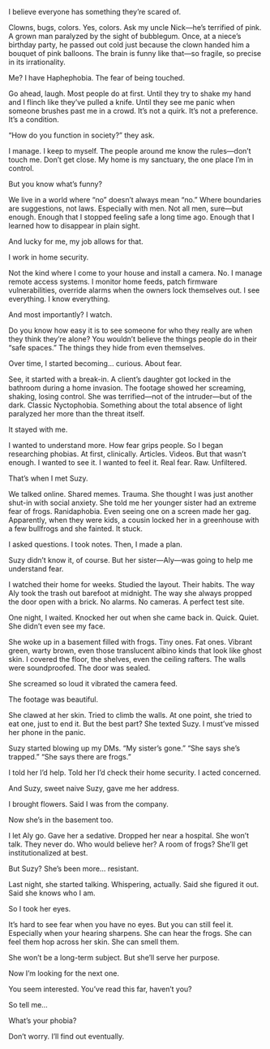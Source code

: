 I believe everyone has something they’re scared of.

Clowns, bugs, colors. Yes, colors. Ask my uncle Nick—he’s terrified of pink. A grown man paralyzed by the sight of bubblegum. Once, at a niece’s birthday party, he passed out cold just because the clown handed him a bouquet of pink balloons. The brain is funny like that—so fragile, so precise in its irrationality.

Me? I have Haphephobia. The fear of being touched.

Go ahead, laugh. Most people do at first. Until they try to shake my hand and I flinch like they’ve pulled a knife. Until they see me panic when someone brushes past me in a crowd. It’s not a quirk. It’s not a preference. It’s a condition.

“How do you function in society?” they ask.

I manage. I keep to myself. The people around me know the rules—don’t touch me. Don’t get close. My home is my sanctuary, the one place I’m in control.

But you know what’s funny?

We live in a world where “no” doesn’t always mean “no.” Where boundaries are suggestions, not laws. Especially with men. Not all men, sure—but enough. Enough that I stopped feeling safe a long time ago. Enough that I learned how to disappear in plain sight.

And lucky for me, my job allows for that.

I work in home security.

Not the kind where I come to your house and install a camera. No. I manage remote access systems. I monitor home feeds, patch firmware vulnerabilities, override alarms when the owners lock themselves out. I see everything. I know everything.

And most importantly? I watch.

Do you know how easy it is to see someone for who they really are when they think they’re alone? You wouldn’t believe the things people do in their “safe spaces.” The things they hide from even themselves.

Over time, I started becoming… curious. About fear.

See, it started with a break-in. A client’s daughter got locked in the bathroom during a home invasion. The footage showed her screaming, shaking, losing control. She was terrified—not of the intruder—but of the dark. Classic Nyctophobia. Something about the total absence of light paralyzed her more than the threat itself.

It stayed with me.

I wanted to understand more. How fear grips people. So I began researching phobias. At first, clinically. Articles. Videos. But that wasn’t enough. I wanted to see it. I wanted to feel it. Real fear. Raw. Unfiltered.

That’s when I met Suzy.

We talked online. Shared memes. Trauma. She thought I was just another shut-in with social anxiety. She told me her younger sister had an extreme fear of frogs. Ranidaphobia. Even seeing one on a screen made her gag. Apparently, when they were kids, a cousin locked her in a greenhouse with a few bullfrogs and she fainted. It stuck.

I asked questions. I took notes. Then, I made a plan.

Suzy didn’t know it, of course. But her sister—Aly—was going to help me understand fear.

I watched their home for weeks. Studied the layout. Their habits. The way Aly took the trash out barefoot at midnight. The way she always propped the door open with a brick. No alarms. No cameras. A perfect test site.

One night, I waited. Knocked her out when she came back in. Quick. Quiet. She didn’t even see my face.

She woke up in a basement filled with frogs. Tiny ones. Fat ones. Vibrant green, warty brown, even those translucent albino kinds that look like ghost skin. I covered the floor, the shelves, even the ceiling rafters. The walls were soundproofed. The door was sealed.

She screamed so loud it vibrated the camera feed.

The footage was beautiful.

She clawed at her skin. Tried to climb the walls. At one point, she tried to eat one, just to end it. But the best part? She texted Suzy. I must’ve missed her phone in the panic.

Suzy started blowing up my DMs. “My sister’s gone.” “She says she’s trapped.” “She says there are frogs.”

I told her I’d help. Told her I’d check their home security. I acted concerned.

And Suzy, sweet naive Suzy, gave me her address.

I brought flowers. Said I was from the company.

Now she’s in the basement too.

I let Aly go. Gave her a sedative. Dropped her near a hospital. She won’t talk. They never do. Who would believe her? A room of frogs? She’ll get institutionalized at best.

But Suzy? She’s been more… resistant.

Last night, she started talking. Whispering, actually. Said she figured it out. Said she knows who I am.

So I took her eyes.

It’s hard to see fear when you have no eyes. But you can still feel it. Especially when your hearing sharpens. She can hear the frogs. She can feel them hop across her skin. She can smell them.

She won’t be a long-term subject. But she’ll serve her purpose.

Now I’m looking for the next one.

You seem interested. You’ve read this far, haven’t you?

So tell me…

What’s your phobia?

Don’t worry. I’ll find out eventually.